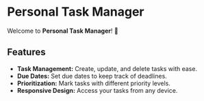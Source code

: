 # Personal Task Manager

Welcome to **Personal Task Manager**! 🎉

## Features

- **Task Management:** Create, update, and delete tasks with ease.
- **Due Dates:** Set due dates to keep track of deadlines.
- **Prioritization:** Mark tasks with different priority levels.
- **Responsive Design:** Access your tasks from any device.